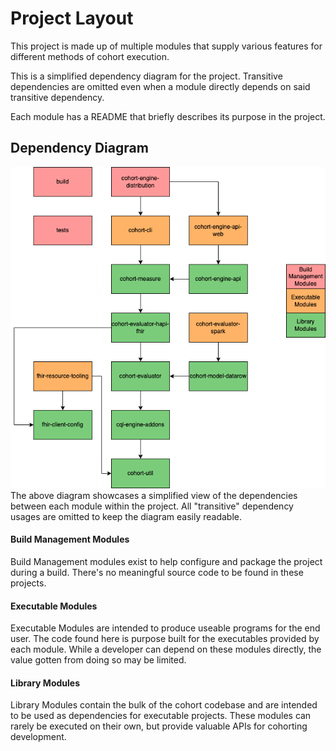 # Project Layout
This project is made up of multiple modules that supply various features for different methods of cohort execution.

This is a simplified dependency diagram for the project.
Transitive dependencies are omitted even when a module directly depends on said transitive dependency.

Each module has a README that briefly describes its purpose in the project.

## Dependency Diagram
![Dependency Diagram](dependency-diagram.png)
The above diagram showcases a simplified view of the dependencies between each module within the project.
All "transitive" dependency usages are omitted to keep the diagram easily readable.

#### Build Management Modules
Build Management modules exist to help configure and package the project during a build.
There's no meaningful source code to be found in these projects.

#### Executable Modules
Executable Modules are intended to produce useable programs for the end user.
The code found here is purpose built for the executables provided by each module.
While a developer can depend on these modules directly, the value gotten from doing so may be limited.

#### Library Modules
Library Modules contain the bulk of the cohort codebase and are intended to be used as dependencies for executable projects.
These modules can rarely be executed on their own, but provide valuable APIs for cohorting development.
